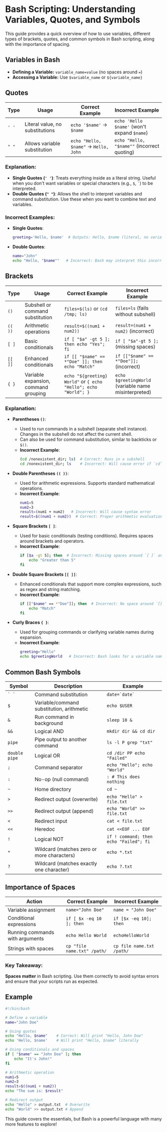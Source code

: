 
# Bash Scripting: Understanding Variables, Quotes, and Symbols

This guide provides a quick overview of how to use variables, different types of brackets, quotes, and common symbols in Bash scripting, along with the importance of spacing.

## Variables in Bash

- **Defining a Variable:** `variable_name=value` (no spaces around `=`)
- **Accessing a Variable:** Use `$variable_name` or `${variable_name}`

## Quotes

| Type   | Usage                                | Correct Example                           | Incorrect Example            |
|--------|-------------------------------------|-------------------------------------------|------------------------------|
| `' '`  | Literal value, no substitutions     | `echo '$name'` → `$name`                  | `echo 'Hello $name'` (won't expand `$name`) |
| `" "`  | Allows variable substitution        | `echo "Hello, $name"` → `Hello, John`     | `echo "Hello, "$name""` (incorrect quoting) |

### Explanation:
- **Single Quotes (`' '`)**: Treats everything inside as a literal string. Useful when you don't want variables or special characters (e.g., `$`, `` ` ``) to be interpreted.
- **Double Quotes (`" "`)**: Allows the shell to interpret variables and command substitution. Use these when you want to combine text and variables.

### Incorrect Examples:
- **Single Quotes**: 
  ```bash
  greeting='Hello, $name'  # Outputs: Hello, $name (literal, no variable expansion)
  ```
- **Double Quotes**:
  ```bash
  name="John"
  echo "Hello, "$name""   # Incorrect: Bash may interpret this incorrectly, causing errors
  ```

## Brackets

| Type        | Usage                                    | Correct Example                                  | Incorrect Example                    |
|-------------|-----------------------------------------|--------------------------------------------------|-------------------------------------|
| `()`        | Subshell or command substitution        | `files=$(ls)` or `(cd /tmp; ls)`                 | `files=ls` (fails without subshell) |
| `(( ))`     | Arithmetic operations                   | `result=$((num1 + num2))`                        | `result=(num1 + num2)` (incorrect)  |
| `[ ]`       | Basic conditionals                      | `if [ "$a" -gt 5 ]; then echo "Yes"; fi`         | `if [ "$a"-gt 5 ];` (missing spaces)|
| `[[ ]]`     | Enhanced conditionals                   | `if [[ "$name" == *"Doe" ]]; then echo "Match"`  | `if [["$name" == *"Doe"]];` (incorrect)|
| `{ }`       | Variable expansion, command grouping    | `echo "${greeting} World"` or `{ echo "Hello"; echo "World"; }` | `echo $greetingWorld` (variable name misinterpreted) |

### Explanation:
- **Parentheses `()`**:
  - Used to run commands in a subshell (separate shell instance). Changes in the subshell do not affect the current shell.
  - Can also be used for command substitution, similar to backticks or `$()`.
  - **Incorrect Example**: 
    ```bash
    (cd /nonexistent_dir; ls)  # Correct: Runs in a subshell
    cd /nonexistent_dir; ls    # Incorrect: Will cause error if `cd` fails, affecting subsequent commands
    ```
  
- **Double Parentheses `(( ))`**:
  - Used for arithmetic expressions. Supports standard mathematical operations.
  - **Incorrect Example**:
    ```bash
    num1=5
    num2=3
    result=(num1 + num2)   # Incorrect: Will cause syntax error
    result=$((num1 + num2))  # Correct: Proper arithmetic evaluation
    ```

- **Square Brackets `[ ]`**:
  - Used for basic conditionals (testing conditions). Requires spaces around brackets and operators.
  - **Incorrect Example**:
    ```bash
    if [$a -gt 5]; then  # Incorrect: Missing spaces around `[ ]` and operators
        echo "Greater than 5"
    fi
    ```

- **Double Square Brackets `[[ ]]`**:
  - Enhanced conditionals that support more complex expressions, such as regex and string matching.
  - **Incorrect Example**:
    ```bash
    if [["$name" == *"Doe"]]; then  # Incorrect: No space around `[[ ]]` and operators
        echo "Match"
    fi
    ```

- **Curly Braces `{ }`**:
  - Used for grouping commands or clarifying variable names during expansion.
  - **Incorrect Example**:
    ```bash
    greeting="Hello"
    echo $greetingWorld   # Incorrect: Bash looks for a variable named `greetingWorld`
    ```

## Common Bash Symbols

| Symbol       | Description                                     | Example                                   |
|--------------|-------------------------------------------------|-------------------------------------------|
| `` ` ` ``    | Command substitution                            | ``date=`date` ``                          |
| `$`          | Variable/command substitution, arithmetic       | `echo $USER`                              |
| `&`          | Run command in background                       | `sleep 10 &`                              |
| `&&`         | Logical AND                                     | `mkdir dir && cd dir`                     |
|  `pipe`      | Pipe output to another command                  | `ls -l P grep "txt"`                      |
|`double pipe` | Logical OR                                      | `cd /dir PP echo "Failed"`                |
| `;`          | Command separator                               | `echo "Hello"; echo "World"`              |
| `:`          | No-op (null command)                            | `: # This does nothing`                   |
| `~`          | Home directory                                  | `cd ~`                                    |
| `>`          | Redirect output (overwrite)                     | `echo "Hello" > file.txt`                 |
| `>>`         | Redirect output (append)                        | `echo "World" >> file.txt`                |
| `<`          | Redirect input                                  | `cat < file.txt`                          |
| `<<`         | Heredoc                                         | `cat <<EOF ... EOF`                       |
| `!`          | Logical NOT                                     | `if ! command; then echo "Failed"; fi`    |
| `*`          | Wildcard (matches zero or more characters)      | `echo *.txt`                              |
| `?`          | Wildcard (matches exactly one character)        | `echo ?.txt`                              |

## Importance of Spaces

| Action                          | Correct Example                | Incorrect Example         |
|---------------------------------|--------------------------------|---------------------------|
| Variable assignment             | `name="John Doe"`              | `name = "John Doe"`       |
| Conditional expressions         | `if [ $x -eq 10 ]; then`       | `if [$x -eq 10]; then`    |
| Running commands with arguments | `echo Hello World`             | `echoHelloWorld`          |
| Strings with spaces             | `cp "file name.txt" /path/`    | `cp file name.txt /path/` |

### Key Takeaway:
**Spaces matter** in Bash scripting. Use them correctly to avoid syntax errors and ensure that your scripts run as expected.

## Example

```bash
#!/bin/bash

# Define a variable
name="John Doe"

# Using quotes
echo "Hello, $name"    # Correct: Will print "Hello, John Doe"
echo 'Hello, $name'    # Will print "Hello, $name" literally

# Using conditionals and spaces
if [ "$name" == "John Doe" ]; then
    echo "It's John!"
fi

# Arithmetic operation
num1=5
num2=3
result=$((num1 + num2))
echo "The sum is: $result"

# Redirect output
echo "Hello" > output.txt  # Overwrite
echo "World" >> output.txt # Append
```

This guide covers the essentials, but Bash is a powerful language with many more features to explore!
